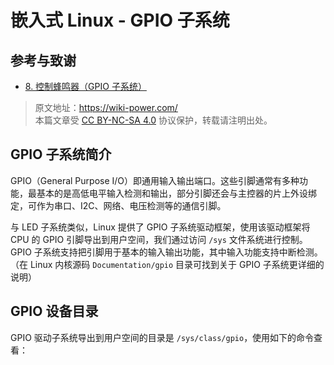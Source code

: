 # 嵌入式 Linux - GPIO 子系统

## 参考与致谢

- [8. 控制蜂鸣器（GPIO 子系统）](https://doc.embedfire.com/linux/stm32mp1/linux_base/zh/latest/linux_app/gpio_subsystem/gpio_subsystem.html)

> 原文地址：<https://wiki-power.com/>  
> 本篇文章受 [CC BY-NC-SA 4.0](https://creativecommons.org/licenses/by/4.0/deed.zh) 协议保护，转载请注明出处。

## GPIO 子系统简介

GPIO（General Purpose I/O）即通用输入输出端口。这些引脚通常有多种功能，最基本的是高低电平输入检测和输出，部分引脚还会与主控器的片上外设绑定，可作为串口、I2C、网络、电压检测等的通信引脚。

与 LED 子系统类似，Linux 提供了 GPIO 子系统驱动框架，使用该驱动框架将 CPU 的 GPIO 引脚导出到用户空间，我们通过访问 `/sys` 文件系统进行控制。GPIO 子系统支持把引脚用于基本的输入输出功能，其中输入功能支持中断检测。（在 Linux 内核源码 `Documentation/gpio` 目录可找到关于 GPIO 子系统更详细的说明）

## GPIO 设备目录

GPIO 驱动子系统导出到用户空间的目录是 `/sys/class/gpio`，使用如下的命令查看：

